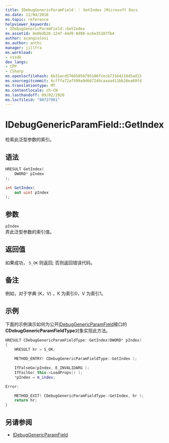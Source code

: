 ```yaml
---
title: IDebugGenericParamField：： GetIndex |Microsoft Docs
ms.date: 11/04/2016
ms.topic: reference
helpviewer_keywords:
- IDebugGenericParamField::GetIndex
ms.assetid: 8e0bdb26-1247-44d9-8d80-ec6e35187fb4
author: acangialosi
ms.author: anthc
manager: jillfra
ms.workload:
- vssdk
dev_langs:
- CPP
- CSharp
ms.openlocfilehash: 6b31acd57685058795186fcecb73164218d5ad15
ms.sourcegitcommit: 6cfffa72af599a9d667249caaaa411bb28ea69fd
ms.translationtype: MT
ms.contentlocale: zh-CN
ms.lasthandoff: 09/02/2020
ms.locfileid: "80727981"
---
```

# <a name="idebuggenericparamfieldgetindex"></a>IDebugGenericParamField::GetIndex
检索此泛型参数的索引。

## <a name="syntax"></a>语法

```cpp
HRESULT GetIndex(
    DWORD* pIndex
);
```

```csharp
int GetIndex(
    out uint pIndex
);
```

## <a name="parameters"></a>参数
`pIndex`\
弄此泛型参数的索引值。

## <a name="return-value"></a>返回值
如果成功， `S_OK` 则返回; 否则返回错误代码。

## <a name="remarks"></a>备注
例如，对于字典 (K，V) ，K 为索引0，V 为索引1。

## <a name="example"></a>示例
下面的示例演示如何为公开[IDebugGenericParamField](../../../extensibility/debugger/reference/idebuggenericparamfield.md)接口的**CDebugGenericParamFieldType**对象实现此方法。

```cpp
HRESULT CDebugGenericParamFieldType::GetIndex(DWORD* pIndex)
{
    HRESULT hr = S_OK;

    METHOD_ENTRY( CDebugGenericParamFieldType::GetIndex );

    IfFalseGo(pIndex, E_INVALIDARG );
    IfFailGo( this->LoadProps() );
    *pIndex = m_index;

Error:

    METHOD_EXIT( CDebugGenericParamFieldType::GetIndex, hr );
    return hr;
}
```

## <a name="see-also"></a>另请参阅
- [IDebugGenericParamField](../../../extensibility/debugger/reference/idebuggenericparamfield.md)
